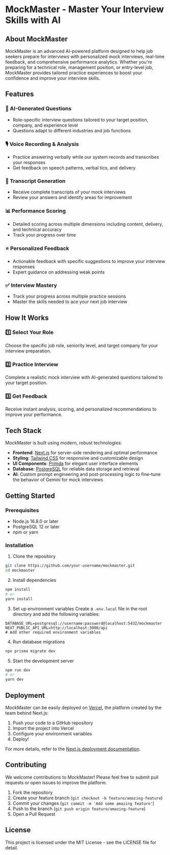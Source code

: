 # MockMaster - Master Your Interview Skills with AI



## About MockMaster

MockMaster is an advanced AI-powered platform designed to help job seekers prepare for interviews with personalized mock interviews, real-time feedback, and comprehensive performance analytics. Whether you're preparing for a technical role, management position, or entry-level job, MockMaster provides tailored practice experiences to boost your confidence and improve your interview skills.

## Features

### 🤖 AI-Generated Questions
- Role-specific interview questions tailored to your target position, company, and experience level
- Questions adapt to different industries and job functions

### 🎙️ Voice Recording & Analysis
- Practice answering verbally while our system records and transcribes your responses
- Get feedback on speech patterns, verbal tics, and delivery

### 📝 Transcript Generation
- Receive complete transcripts of your mock interviews
- Review your answers and identify areas for improvement

### 📊 Performance Scoring
- Detailed scoring across multiple dimensions including content, delivery, and technical accuracy
- Track your progress over time

### ⭐ Personalized Feedback
- Actionable feedback with specific suggestions to improve your interview responses
- Expert guidance on addressing weak points

### ✅ Interview Mastery
- Track your progress across multiple practice sessions
- Master the skills needed to ace your next job interview

## How It Works

### 1️⃣ Select Your Role
Choose the specific job role, seniority level, and target company for your interview preparation.

### 2️⃣ Practice Interview
Complete a realistic mock interview with AI-generated questions tailored to your target position.

### 3️⃣ Get Feedback
Receive instant analysis, scoring, and personalized recommendations to improve your performance.

## Tech Stack

MockMaster is built using modern, robust technologies:

- **Frontend**: [Next.js](https://nextjs.org/) for server-side rendering and optimal performance
- **Styling**: [Tailwind CSS](https://tailwindcss.com/) for responsive and customizable design
- **UI Components**: [Primda](https://primda.io/) for elegant user interface elements
- **Database**: [PostgreSQL](https://www.postgresql.org/) for reliable data storage and retrieval
- **AI**: Custom prompt engineering and post-processing logic to fine-tune the behavior of Gemini for mock interviews

## Getting Started

### Prerequisites

- Node.js 16.8.0 or later
- PostgreSQL 12 or later
- npm or yarn

### Installation

1. Clone the repository
```bash
git clone https://github.com/your-username/mockmaster.git
cd mockmaster
```

2. Install dependencies
```bash
npm install
# or
yarn install
```

3. Set up environment variables
Create a `.env.local` file in the root directory and add the following variables:
```
DATABASE_URL=postgresql://username:password@localhost:5432/mockmaster
NEXT_PUBLIC_API_URL=http://localhost:3000/api
# Add other required environment variables
```

4. Run database migrations
```bash
npx prisma migrate dev
```

5. Start the development server
```bash
npm run dev
# or
yarn dev
```



## Deployment

MockMaster can be easily deployed on [Vercel](https://vercel.com/), the platform created by the team behind Next.js:

1. Push your code to a GitHub repository
2. Import the project into Vercel
3. Configure your environment variables
4. Deploy!

For more details, refer to the [Next.js deployment documentation](https://nextjs.org/docs/app/building-your-application/deploying).

## Contributing

We welcome contributions to MockMaster! Please feel free to submit pull requests or open issues to improve the platform.

1. Fork the repository
2. Create your feature branch (`git checkout -b feature/amazing-feature`)
3. Commit your changes (`git commit -m 'Add some amazing feature'`)
4. Push to the branch (`git push origin feature/amazing-feature`)
5. Open a Pull Request

## License

This project is licensed under the MIT License - see the LICENSE file for detail.
